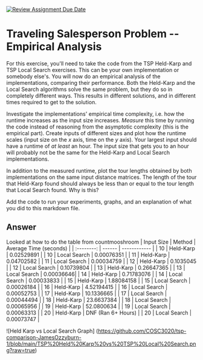 [![Review Assignment Due Date](https://classroom.github.com/assets/deadline-readme-button-24ddc0f5d75046c5622901739e7c5dd533143b0c8e959d652212380cedb1ea36.svg)](https://classroom.github.com/a/7Wc93oxi)
# Traveling Salesperson Problem -- Empirical Analysis

For this exercise, you'll need to take the code from the TSP Held-Karp and TSP
Local Search exercises. This can be your own implementation or somebody else's.
You will now do an empirical analysis of the implementations, comparing their
performance. Both the Held-Karp and the Local Search algorithms solve the same
problem, but they do so in completely different ways. This results in different
solutions, and in different times required to get to the solution.

Investigate the implementations' empirical time complexity, i.e. how the runtime
increases as the input size increases. *Measure* this time by running the code
instead of reasoning from the asymptotic complexity (this is the empirical
part). Create inputs of different sizes and plot how the runtime scales (input
size on the $x$ axis, time on the $y$ axis). Your largest input should have a
runtime of *at least* an hour. The input size that gets you to an hour will
probably not be the same for the Held-Karp and Local Search implementations.

In addition to the measured runtime, plot the tour lengths obtained by both
implementations on the same input distance matrices. The length of the tour that
Held-Karp found should always be less than or equal to the tour length that
Local Search found. Why is this?

Add the code to run your experiments, graphs, and an explanation of what you did
to this markdown file.

## Answer
Looked at how to do the table from countmooshroom
| Input Size | Method | Average Time (seconds) |
| :--------: | ------ | ------------ |
| 10 | Held-Karp | 0.02529891 |
| 10 | Local Search | 0.00076351 |
| 11 | Held-Karp | 0.04702582 |
| 11 | Local Search | 0.00034759 |
| 12 | Held-Karp | 0.1035045 |
| 12 | Local Search | 0.10739804 |
| 13 | Held-Karp | 0.26647365 |
| 13 | Local Search | 0.00036646|
| 14 | Held-Karp | 0.71783076 |
| 14 | Local Search | 0.00033833 |
| 15 | Held-Karp | 1.88084158 |
| 15 | Local Search | 0.00026184 |
| 16 | Held-Karp | 4.52194415 |
| 16 | Local Search | 0.00052753 |
| 17 | Held-Karp | 10.1336665 |
| 17 | Local Search | 0.00044494 |
| 18 | Held-Karp | 23.6637384  |
| 18 | Local Search | 0.00065956 |
| 19 | Held-Karp | 52.0800634 |
| 19 | Local Search | 0.00063313 |
| 20 | Held-Karp | DNF (Ran 6+ Hours) |
| 20 | Local Search | 0.00073747 |


![Held Karp vs Local Search Graph] (https://github.com/COSC3020/tsp-comparison-JamesOzzyburn-1/blob/main/TSP%20Held%20Karp%20vs%20TSP%20Local%20Search.png?raw=true)
